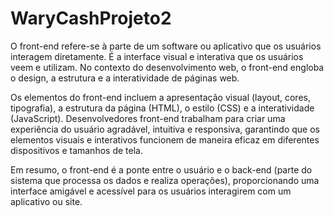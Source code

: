 # WaryCashProjeto2

O front-end refere-se à parte de um software ou aplicativo que os usuários interagem diretamente. É a interface visual e interativa que os usuários veem e utilizam. No contexto do desenvolvimento web, o front-end engloba o design, a estrutura e a interatividade de páginas web.

Os elementos do front-end incluem a apresentação visual (layout, cores, tipografia), a estrutura da página (HTML), o estilo (CSS) e a interatividade (JavaScript). Desenvolvedores front-end trabalham para criar uma experiência do usuário agradável, intuitiva e responsiva, garantindo que os elementos visuais e interativos funcionem de maneira eficaz em diferentes dispositivos e tamanhos de tela.

Em resumo, o front-end é a ponte entre o usuário e o back-end (parte do sistema que processa os dados e realiza operações), proporcionando uma interface amigável e acessível para os usuários interagirem com um aplicativo ou site.
